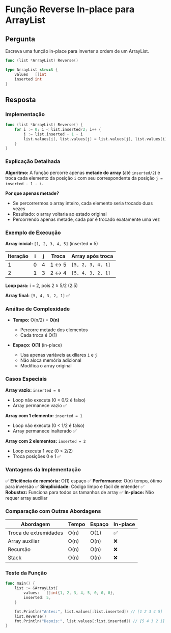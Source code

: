 # Função Reverse In-place para ArrayList

## Pergunta

Escreva uma função in-place para inverter a ordem de um ArrayList.

```go
func (list *ArrayList) Reverse()

type ArrayList struct {
    values   []int
    inserted int
}
```

## Resposta

### Implementação

```go
func (list *ArrayList) Reverse() {
    for i := 0; i < list.inserted/2; i++ {
        j := list.inserted - 1 - i
        list.values[i], list.values[j] = list.values[j], list.values[i]
    }
}
```

### Explicação Detalhada

**Algoritmo:** A função percorre apenas **metade do array** (até `inserted/2`) e troca cada elemento da posição `i` com seu correspondente da posição `j = inserted - 1 - i`.

**Por que apenas metade?**

- Se percorrermos o array inteiro, cada elemento seria trocado duas vezes
- Resultado: o array voltaria ao estado original
- Percorrendo apenas metade, cada par é trocado exatamente uma vez

### Exemplo de Execução

**Array inicial:** `[1, 2, 3, 4, 5]` (inserted = 5)

| Iteração | i   | j   | Troca | Array após troca  |
| -------- | --- | --- | ----- | ----------------- |
| 1        | 0   | 4   | 1 ↔ 5 | `[5, 2, 3, 4, 1]` |
| 2        | 1   | 3   | 2 ↔ 4 | `[5, 4, 3, 2, 1]` |

**Loop para:** i = 2, pois 2 ≥ 5/2 (2.5)

**Array final:** `[5, 4, 3, 2, 1]` ✅

### Análise de Complexidade

- **Tempo:** O(n/2) = **O(n)**

  - Percorre metade dos elementos
  - Cada troca é O(1)

- **Espaço:** **O(1)** (in-place)
  - Usa apenas variáveis auxiliares `i` e `j`
  - Não aloca memória adicional
  - Modifica o array original

### Casos Especiais

**Array vazio:** `inserted = 0`

- Loop não executa (0 < 0/2 é falso)
- Array permanece vazio ✅

**Array com 1 elemento:** `inserted = 1`

- Loop não executa (0 < 1/2 é falso)
- Array permanece inalterado ✅

**Array com 2 elementos:** `inserted = 2`

- Loop executa 1 vez (0 < 2/2)
- Troca posições 0 e 1 ✅

### Vantagens da Implementação

✅ **Eficiência de memória:** O(1) espaço
✅ **Performance:** O(n) tempo, ótimo para inversão
✅ **Simplicidade:** Código limpo e fácil de entender
✅ **Robustez:** Funciona para todos os tamanhos de array
✅ **In-place:** Não requer array auxiliar

### Comparação com Outras Abordagens

| Abordagem             | Tempo | Espaço | In-place |
| --------------------- | ----- | ------ | -------- |
| Troca de extremidades | O(n)  | O(1)   | ✅       |
| Array auxiliar        | O(n)  | O(n)   | ❌       |
| Recursão              | O(n)  | O(n)   | ❌       |
| Stack                 | O(n)  | O(n)   | ❌       |

### Teste da Função

```go
func main() {
    list := &ArrayList{
        values:   []int{1, 2, 3, 4, 5, 0, 0, 0},
        inserted: 5,
    }

    fmt.Println("Antes:", list.values[:list.inserted]) // [1 2 3 4 5]
    list.Reverse()
    fmt.Println("Depois:", list.values[:list.inserted]) // [5 4 3 2 1]
}
```
